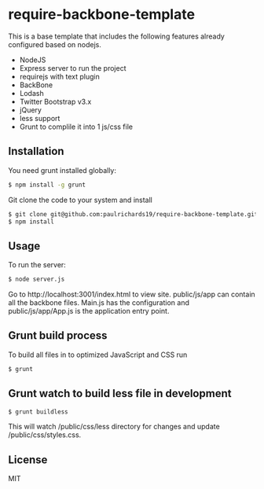 # require-backbone-template
This is a base template that includes the following features already configured based on nodejs.

  - NodeJS
  - Express server to run the project
  - requirejs with text plugin
  - BackBone
  - Lodash
  - Twitter Bootstrap v3.x
  - jQuery
  - less support
  - Grunt to complile it into 1 js/css file

## Installation

You need grunt installed globally:

```sh
$ npm install -g grunt
```
Git clone the code to your system and install

```sh
$ git clone git@github.com:paulrichards19/require-backbone-template.git
$ npm install
```

## Usage

To run the server:
```sh
$ node server.js
```
Go to http://localhost:3001/index.html to view site.
public/js/app can contain all the backbone files. Main.js has the configuration and public/js/app/App.js is the
application entry point.

## Grunt build process
To build all files in to optimized JavaScript and CSS run
```sh
$ grunt
```

## Grunt watch to build less file in development
```sh
$ grunt buildless
```
This will watch /public/css/less directory for changes and update /public/css/styles.css.

License
----

MIT
